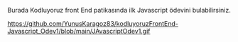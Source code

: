 Burada Kodluyoruz front End patikasında ilk Javascript ödevini bulabilirsiniz.

https://github.com/YunusKaragoz83/kodluyoruzFrontEnd-Javascript_Odev1/blob/main/JAvascriptOdev1.gif
